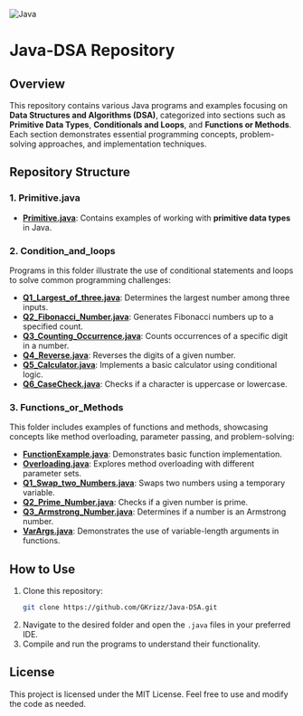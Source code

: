 ![Java](https://img.shields.io/badge/language-Java-blue)
# Java-DSA Repository

## Overview
This repository contains various Java programs and examples focusing on **Data Structures and Algorithms (DSA)**, categorized into sections such as **Primitive Data Types**, **Conditionals and Loops**, and **Functions or Methods**. Each section demonstrates essential programming concepts, problem-solving approaches, and implementation techniques.

## Repository Structure
### 1. **Primitive.java**
- [**Primitive.java**](https://github.com/GKrizz/Java-DSA/blob/main/Primitive.java): Contains examples of working with **primitive data types** in Java.

### 2. **Condition_and_loops**
Programs in this folder illustrate the use of conditional statements and loops to solve common programming challenges:

- [**Q1_Largest_of_three.java**](https://github.com/GKrizz/Java-DSA/blob/main/Condition_and_loops/Q1_Largest_of_three.java): Determines the largest number among three inputs.
- [**Q2_Fibonacci_Number.java**](https://github.com/GKrizz/Java-DSA/blob/main/Condition_and_loops/Q2_Fibonacci_Number.java): Generates Fibonacci numbers up to a specified count.
- [**Q3_Counting_Occurrence.java**](https://github.com/GKrizz/Java-DSA/blob/main/Condition_and_loops/Q3_Counting_Occurrence.java): Counts occurrences of a specific digit in a number.
- [**Q4_Reverse.java**](https://github.com/GKrizz/Java-DSA/blob/main/Condition_and_loops/Q4_Reverse.java): Reverses the digits of a given number.
- [**Q5_Calculator.java**](https://github.com/GKrizz/Java-DSA/blob/main/Condition_and_loops/Q5_Calculator.java): Implements a basic calculator using conditional logic.
- [**Q6_CaseCheck.java**](https://github.com/GKrizz/Java-DSA/blob/main/Condition_and_loops/Q6_CaseCheck.java): Checks if a character is uppercase or lowercase.

### 3. **Functions_or_Methods**
This folder includes examples of functions and methods, showcasing concepts like method overloading, parameter passing, and problem-solving:

- [**FunctionExample.java**](https://github.com/GKrizz/Java-DSA/blob/main/Functions_or_Methods/FunctionExample.java): Demonstrates basic function implementation.
- [**Overloading.java**](https://github.com/GKrizz/Java-DSA/blob/main/Functions_or_Methods/Overloading.java): Explores method overloading with different parameter sets.
- [**Q1_Swap_two_Numbers.java**](https://github.com/GKrizz/Java-DSA/blob/main/Functions_or_Methods/Q1_Swap_two_Numbers.java): Swaps two numbers using a temporary variable.
- [**Q2_Prime_Number.java**](https://github.com/GKrizz/Java-DSA/blob/main/Functions_or_Methods/Q2_Prime_Number.java): Checks if a given number is prime.
- [**Q3_Armstrong_Number.java**](https://github.com/GKrizz/Java-DSA/blob/main/Functions_or_Methods/Q3_Armstrong_Number.java): Determines if a number is an Armstrong number.
- [**VarArgs.java**](https://github.com/GKrizz/Java-DSA/blob/main/Functions_or_Methods/VarArgs.java): Demonstrates the use of variable-length arguments in functions.


## How to Use
1. Clone this repository:
   ```bash
   git clone https://github.com/GKrizz/Java-DSA.git
   ```
2. Navigate to the desired folder and open the `.java` files in your preferred IDE.
3. Compile and run the programs to understand their functionality.


## License
This project is licensed under the MIT License. Feel free to use and modify the code as needed.
